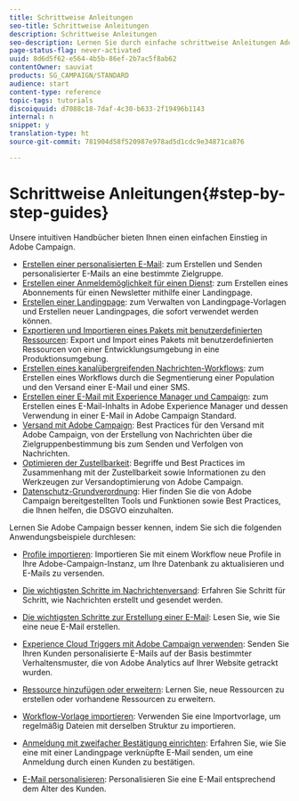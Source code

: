 ```yaml
---
title: Schrittweise Anleitungen
seo-title: Schrittweise Anleitungen
description: Schrittweise Anleitungen
seo-description: Lernen Sie durch einfache schrittweise Anleitungen Adobe Campaign kennen und erleben Sie die Vorteile dieser Lösung.
page-status-flag: never-activated
uuid: 8d6d5f62-e564-4b5b-86ef-2b7ac5f8ab62
contentOwner: sauviat
products: SG_CAMPAIGN/STANDARD
audience: start
content-type: reference
topic-tags: tutorials
discoiquuid: d7088c18-7daf-4c30-b633-2f19496b1143
internal: n
snippet: y
translation-type: ht
source-git-commit: 781904d58f520987e978ad5d1cdc9e34871ca876

---
```



# Schrittweise Anleitungen{#step-by-step-guides}

Unsere intuitiven Handbücher bieten Ihnen einen einfachen Einstieg in Adobe Campaign.

* [Erstellen einer personalisierten E-Mail](https://docs.campaign.adobe.com/doc/standard/getting_started/de/ACS_GettingStartedEmail.html): zum Erstellen und Senden personalisierter E-Mails an eine bestimmte Zielgruppe.
* [Erstellen einer Anmeldemöglichkeit für einen Dienst](https://docs.campaign.adobe.com/doc/standard/getting_started/de/ACS_GettingStartedLandingPages.html): zum Erstellen eines Abonnements für einen Newsletter mithilfe einer Landingpage.
* [Erstellen einer Landingpage](https://docs.campaign.adobe.com/doc/standard/getting_started/de/ACS_CreateLandingPage.html): zum Verwalten von Landingpage-Vorlagen und Erstellen neuer Landingpages, die sofort verwendet werden können.
* [Exportieren und Importieren eines Pakets mit benutzerdefinierten Ressourcen](https://docs.campaign.adobe.com/doc/standard/getting_started/de/ACS_ImportExport.html): Export und Import eines Pakets mit benutzerdefinierten Ressourcen von einer Entwicklungsumgebung in eine Produktionsumgebung.
* [Erstellen eines kanalübergreifenden Nachrichten-Workflows](https://docs.campaign.adobe.com/doc/standard/getting_started/de/ACS_WorkflowSegmentation.html): zum Erstellen eines Workflows durch die Segmentierung einer Population und den Versand einer E-Mail und einer SMS.
* [Erstellen einer E-Mail mit Experience Manager und Campaign](https://docs.campaign.adobe.com/doc/standard/getting_started/de/ACS_AEM.html): zum Erstellen eines E-Mail-Inhalts in Adobe Experience Manager und dessen Verwendung in einer E-Mail in Adobe Campaign Standard.
* [Versand mit Adobe Campaign](https://docs.campaign.adobe.com/doc/standard/getting_started/de/ACS_DeliveryBestPractices.html): Best Practices für den Versand mit Adobe Campaign, von der Erstellung von Nachrichten über die Zielgruppenbestimmung bis zum Senden und Verfolgen von Nachrichten.
* [Optimieren der Zustellbarkeit](https://docs.campaign.adobe.com/doc/standard/getting_started/de/ACS_Deliverability.html): Begriffe und Best Practices im Zusammenhang mit der Zustellbarkeit sowie Informationen zu den Werkzeugen zur Versandoptimierung von Adobe Campaign.
* [Datenschutz-Grundverordnung](https://docs.campaign.adobe.com/doc/standard/getting_started/de/ACS_GDPR.html): Hier finden Sie die von Adobe Campaign bereitgestellten Tools und Funktionen sowie Best Practices, die Ihnen helfen, die DSGVO einzuhalten.

Lernen Sie Adobe Campaign besser kennen, indem Sie sich die folgenden Anwendungsbeispiele durchlesen:

* [Profile importieren](../../automating/using/importing-data.md#example--import-workflow-template): Importieren Sie mit einem Workflow neue Profile in Ihre Adobe-Campaign-Instanz, um Ihre Datenbank zu aktualisieren und E-Mails zu versenden.
* [Die wichtigsten Schritte im Nachrichtenversand](../../channels/using/key-steps-to-send-a-message.md): Erfahren Sie Schritt für Schritt, wie Nachrichten erstellt und gesendet werden.

* [Die wichtigsten Schritte zur Erstellung einer E-Mail](../../designing/using/designing-from-scratch.md#designing-an-email-content-from-scratch): Lesen Sie, wie Sie eine neue E-Mail erstellen.
* [Experience Cloud Triggers mit Adobe Campaign verwenden](../../integrating/using/abandonment-triggers-use-cases.md): Senden Sie Ihren Kunden personalisierte E-Mails auf der Basis bestimmter Verhaltensmuster, die von Adobe Analytics auf Ihrer Website getrackt wurden.
* [Ressource hinzufügen oder erweitern](../../developing/using/key-steps-to-add-a-resource.md): Lernen Sie, neue Ressourcen zu erstellen oder vorhandene Ressourcen zu erweitern.
* [Workflow-Vorlage importieren](../../automating/using/importing-data.md#example--import-workflow-template): Verwenden Sie eine Importvorlage, um regelmäßig Dateien mit derselben Struktur zu importieren.
* [Anmeldung mit zweifacher Bestätigung einrichten](../../channels/using/setting-up-a-double-opt-in-process.md): Erfahren Sie, wie Sie eine mit einer Landingpage verknüpfte E-Mail senden, um eine Anmeldung durch einen Kunden zu bestätigen.
* [E-Mail personalisieren](../../designing/using/personalization.md#example-email-personalization): Personalisieren Sie eine E-Mail entsprechend dem Alter des Kunden.

